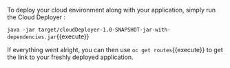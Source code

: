 To deploy your cloud environment along with your application, simply run the Cloud Deployer :

`java -jar target/cloudDeployer-1.0-SNAPSHOT-jar-with-dependencies.jar`{{execute}}

If everything went alright, you can then use `oc get routes`{{execute}} to get the link to your freshly deployed application.
